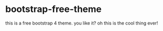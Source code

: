 # bootstrap-free-theme
this is a free bootstrap 4 theme. you like it?
oh this is the cool thing ever!
